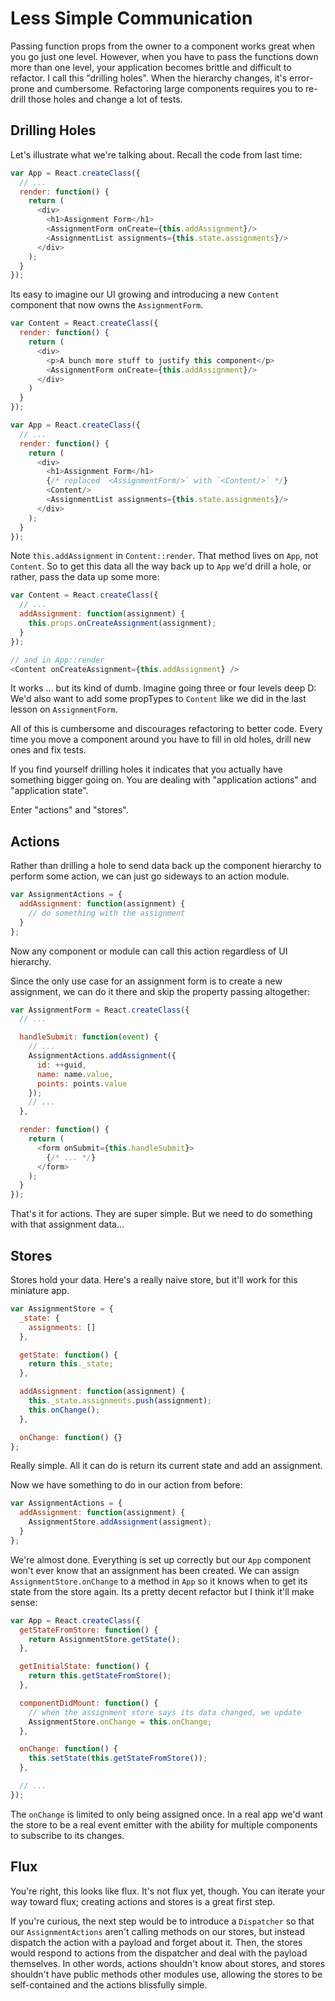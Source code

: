 Less Simple Communication
=========================

Passing function props from the owner to a component works great when you go just one level. However, when you have to pass the functions down more than one level, your application becomes brittle and difficult to refactor. I call this "drilling holes". When the hierarchy changes, it's error-prone and cumbersome. Refactoring large components requires you to re-drill those holes and change a lot of tests.

Drilling Holes
--------------

Let's illustrate what we're talking about. Recall the code from last time:

```js
var App = React.createClass({
  // ...
  render: function() {
    return (
      <div>
        <h1>Assignment Form</h1>
        <AssignmentForm onCreate={this.addAssignment}/>
        <AssignmentList assignments={this.state.assignments}/>
      </div>
    );
  }
});
```

Its easy to imagine our UI growing and introducing a new `Content` component that now owns the `AssignmentForm`.

```js
var Content = React.createClass({
  render: function() {
    return (
      <div>
        <p>A bunch more stuff to justify this component</p>
        <AssignmentForm onCreate={this.addAssignment}/>
      </div>
    )
  }
});

var App = React.createClass({
  // ...
  render: function() {
    return (
      <div>
        <h1>Assignment Form</h1>
        {/* replaced `<AssignmentForm/>` with `<Content/>` */}
        <Content/>
        <AssignmentList assignments={this.state.assignments}/>
      </div>
    );
  }
});
```

Note `this.addAssignment` in `Content::render`. That method lives on `App`, not `Content`. So to get this data all the way back up to `App` we'd drill a hole, or rather, pass the data up some more:

```js
var Content = React.createClass({
  // ...
  addAssignment: function(assignment) {
    this.props.onCreateAssignment(assignment);
  }
});

// and in App::render
<Content onCreateAssignment={this.addAssignment} />
```

It works ... but its kind of dumb. Imagine going three or four levels deep D: We'd also want to add some propTypes to `Content` like we did in the last lesson on `AssignmentForm`.

All of this is cumbersome and discourages refactoring to better code. Every time you move a component around you have to fill in old holes, drill new ones and fix tests.

If you find yourself drilling holes it indicates that you actually have something bigger going on. You are dealing with "application actions" and "application state".

Enter "actions" and "stores".

Actions
-------

Rather than drilling a hole to send data back up the component hierarchy to perform some action, we can just go sideways to an action module.

```js
var AssignmentActions = {
  addAssignment: function(assignment) {
    // do something with the assignment
  }
};
```

Now any component or module can call this action regardless of UI hierarchy.

Since the only use case for an assignment form is to create a new assignment, we can do it there and skip the property passing altogether:

```js
var AssignmentForm = React.createClass({
  // ...

  handleSubmit: function(event) {
    // ...
    AssignmentActions.addAssignment({
      id: ++guid,
      name: name.value,
      points: points.value
    });
    // ...
  },

  render: function() {
    return (
      <form onSubmit={this.handleSubmit}>
        {/* ... */}
      </form>
    );
  }
});
```

That's it for actions. They are super simple. But we need to do something with that assignment data...

Stores
------

Stores hold your data. Here's a really naive store, but it'll work for this miniature app.

```js
var AssignmentStore = {
  _state: {
    assignments: []
  },

  getState: function() {
    return this._state;
  },

  addAssignment: function(assignment) {
    this._state.assignments.push(assignment);
    this.onChange();
  },

  onChange: function() {}
};
```

Really simple. All it can do is return its current state and add an assignment.

Now we have something to do in our action from before:

```js
var AssignmentActions = {
  addAssignment: function(assignment) {
    AssignmentStore.addAssignment(assigment);
  }
};
```

We're almost done. Everything is set up correctly but our `App` component won't ever know that an assignment has been created. We can assign `AssignmentStore.onChange` to a method in `App` so it knows when to get its state from the store again. Its a pretty decent refactor but I think it'll make sense:

```js
var App = React.createClass({
  getStateFromStore: function() {
    return AssignmentStore.getState();
  },

  getInitialState: function() {
    return this.getStateFromStore();
  },

  componentDidMount: function() {
    // when the assignment store says its data changed, we update
    AssignmentStore.onChange = this.onChange;
  },

  onChange: function() {
    this.setState(this.getStateFromStore());
  },

  // ...
});
```

The `onChange` is limited to only being assigned once. In a real app we'd want the store to be a real event emitter with the ability for multiple components to subscribe to its changes.

Flux
----

You're right, this looks like flux. It's not flux yet, though. You can iterate your way toward flux; creating actions and stores is a great first step.

If you're curious, the next step would be to introduce a `Dispatcher` so that our `AssignmentActions` aren't calling methods on our stores, but instead dispatch the action with a payload and forget about it. Then, the stores would respond to actions from the dispatcher and deal with the payload themselves. In other words, actions shouldn't know about stores, and stores shouldn't have public methods other modules use, allowing the stores to be self-contained and the actions blissfully simple.
